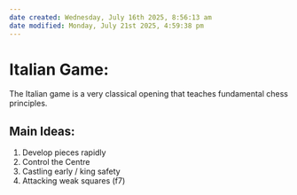 ```yaml
---
date created: Wednesday, July 16th 2025, 8:56:13 am
date modified: Monday, July 21st 2025, 4:59:38 pm
---
```


# Italian Game:

The Italian game is a very classical opening that teaches fundamental chess principles.

## Main Ideas:

1. Develop pieces rapidly
2. Control the Centre
3. Castling early / king safety
4. Attacking weak squares (f7)



